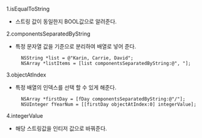 1.isEqualToString

* 스트링 값이 동일한지 BOOL값으로 알려준다. 

2.componentsSeparatedByString

* 특정 문자열 값을 기준으로 분리하여 배열로 넣어 준다.

		NSString *list = @"Karin, Carrie, David";
		NSArray *listItems = [list componentsSeparatedByString:@", "];

3.objectAtIndex

* 특정 배열의 인덱스를 선택 할 수 있게 해준다.


	    NSArray *firstDay = [fDay componentsSeparatedByString:@"/"];
	    NSUInteger fYearNum = [[firstDay objectAtIndex:0] integerValue];

4.integerValue

* 해당 스트링값을 인티저 값으로 바꿔준다.

